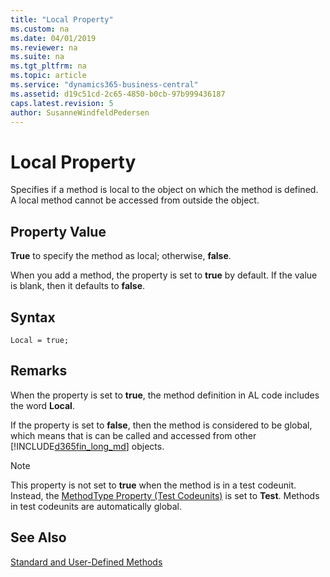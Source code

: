 ```yaml
---
title: "Local Property"
ms.custom: na
ms.date: 04/01/2019
ms.reviewer: na
ms.suite: na
ms.tgt_pltfrm: na
ms.topic: article
ms.service: "dynamics365-business-central"
ms.assetid: d19c51cd-2c65-4850-b0cb-97b999436187
caps.latest.revision: 5
author: SusanneWindfeldPedersen
---
```


 

# Local Property
Specifies if a method is local to the object on which the method is defined. A local method cannot be accessed from outside the object.  
  
## Property Value  
 **True** to specify the method as local; otherwise, **false**.  
  
 When you add a method, the property is set to **true** by default. If the value is blank, then it defaults to **false**.  

## Syntax
```
Local = true;
```
  
## Remarks  
 When the property is set to **true**, the method definition in AL code includes the word **Local**.  
  
 If the property is set to **false**, then the method is considered to be global, which means that is can be called and accessed from other [!INCLUDE[d365fin_long_md](../includes/d365fin_long_md.md)] objects.  
  
> [!NOTE]  
>  This property is not set to **true** when the method is in a test codeunit. Instead, the [MethodType Property (Test Codeunits)](devenv-methodtype-property-test-codeunits.md) is set to **Test**. Methods in test codeunits are automatically global. <!-- //NAV For more information, see [How to: Create Test Codeunits and Test Methods](../methods/devenv-how-to-create-test-codeunits-and-test-methods.md).  -->
  
## See Also  
 [Standard and User-Defined Methods](../methods/devenv-standard-and-user-defined-methods.md)